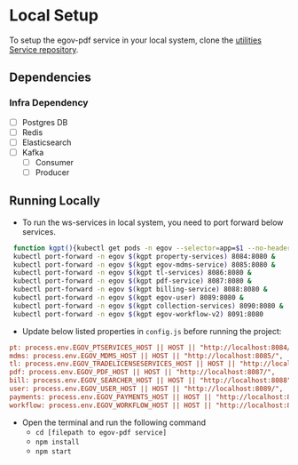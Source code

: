 # Local Setup

To setup the egov-pdf service in your local system, clone the [utilities Service repository](https://github.com/egovernments/utilities).

## Dependencies

### Infra Dependency

- [ ] Postgres DB
- [ ] Redis
- [ ] Elasticsearch
- [ ] Kafka
  - [ ] Consumer
  - [ ] Producer

## Running Locally

- To run the ws-services in local system, you need to port forward below services.

```bash
 function kgpt(){kubectl get pods -n egov --selector=app=$1 --no-headers=true | head -n1 | awk '{print $1}'}
 kubectl port-forward -n egov $(kgpt property-services) 8084:8080 &
 kubectl port-forward -n egov $(kgpt egov-mdms-service) 8085:8080 &
 kubectl port-forward -n egov $(kgpt tl-services) 8086:8080 &
 kubectl port-forward -n egov $(kgpt pdf-service) 8087:8080 &
 kubectl port-forward -n egov $(kgpt billing-service) 8088:8080 &
 kubectl port-forward -n egov $(kgpt egov-user) 8089:8080 &
 kubectl port-forward -n egov $(kgpt collection-services) 8090:8080 &
 kubectl port-forward -n egov $(kgpt egov-workflow-v2) 8091:8080
``` 

- Update below listed properties in `config.js` before running the project:

```ini
pt: process.env.EGOV_PTSERVICES_HOST || HOST || "http://localhost:8084/",
mdms: process.env.EGOV_MDMS_HOST || HOST || "http://localhost:8085/",
tl: process.env.EGOV_TRADELICENSESERVICES_HOST || HOST || "http://localhost:8086/",
pdf: process.env.EGOV_PDF_HOST || HOST || "http://localhost:8087/",
bill: process.env.EGOV_SEARCHER_HOST || HOST || "http://localhost:8088",
user: process.env.EGOV_USER_HOST || HOST || "http://localhost:8089/",
payments: process.env.EGOV_PAYMENTS_HOST || HOST || "http://localhost:8090/",
workflow: process.env.EGOV_WORKFLOW_HOST || HOST || "http://localhost:8091/"
```
- Open the terminal and run the following command
    - `cd [filepath to egov-pdf service]`
    - `npm install`
    - `npm start`
